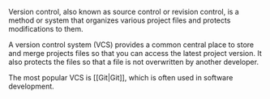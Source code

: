 Version control, also known as source control or revision control, is a method or system that organizes various project files and protects modifications to them.

A version control system (VCS) provides a common central place to store and merge projects files so that you can access the latest project version. It also protects the files so that a file is not overwritten by another developer.

The most popular VCS is [[Git|Git]], which is often used in software development.